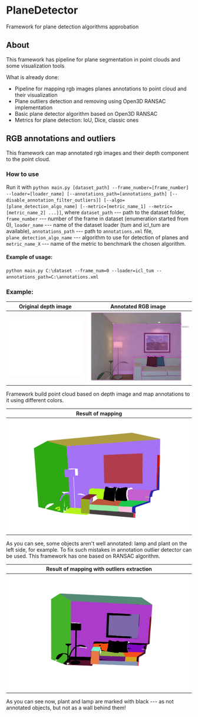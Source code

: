 # PlaneDetector
Framework for plane detection algorithms approbation

## About 
This framework has pipeline for plane segmentation in point clouds and some visualization tools


What is already done:
* Pipeline for mapping rgb images planes annotations to point cloud and their visualization
* Plane outliers detection and removing using Open3D RANSAC implementation
* Basic plane detector algorithm based on Open3D RANSAC
* Metrics for plane detection: IoU, Dice, classic ones

## RGB annotations and outliers
This framework can map annotated rgb images and their depth component to the point cloud.

### How to use
Run it with `python main.py [dataset_path] --frame_number=[frame_number] --loader=[loader_name] [--annotations_path=[annotations_path] [--disable_annotation_filter_outliers]] [--algo=[plane_detection_algo_name] [--metric=[metric_name_1] --metric=[metric_name_2] ...]]`, where `dataset_path` ---
path to the dataset folder, `frame_number` --- number of the frame in dataset (enumeration started from 0),
`loader_name` --- name of the dataset loader (tum and icl_tum are available), `annotations_path` --- path to `annotations.xml` file,
`plane_detection_algo_name` --- algorithm to use for detection of planes and `metric_name_X` --- name of the metric to benchmark the chosen algorithm.

#### Example of usage:
`python main.py C:\dataset --frame_num=0 --loader=icl_tum --annotations_path=C:\annotations.xml`

### Example:
| Original depth image     |  Annotated RGB image  |
|------------|-------------| 
|![](https://github.com/DmiitriyJarosh/PlaneDetector/blob/main/examples/original_depth.png?raw=true)|![](https://github.com/DmiitriyJarosh/PlaneDetector/blob/main/examples/annotations.png?raw=true) |

Framework build point cloud based on depth image and map annotations to it using different colors.

| Result of mapping |
|------------| 
| ![](https://github.com/DmiitriyJarosh/PlaneDetector/blob/main/examples/annotation_without_outliers_example.png?raw=true)|

As you can see, some objects aren't well annotated: lamp and plant on the left side, for example.
To fix such mistakes in annotation outlier detector can be used. This framework has one based on RANSAC algorithm.

| Result of mapping with outliers extraction |
|--------------|
| ![](https://github.com/DmiitriyJarosh/PlaneDetector/blob/main/examples/annotation_with_outliers_example.png?raw=true)|

As you can see now, plant and lamp are marked with black --- as not annotated objects, but not as a wall behind them!